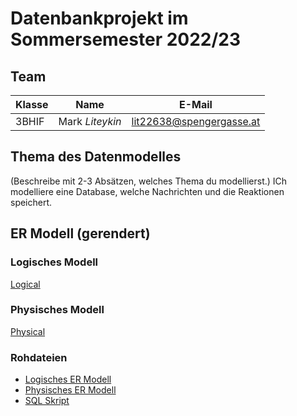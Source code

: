 # Datenbankprojekt im Sommersemester 2022/23

## Team

| Klasse | Name            | E-Mail                   |
|--------|-----------------|--------------------------|
| 3BHIF  | Mark *Liteykin* | lit22638@spengergasse.at |


## Thema des Datenmodelles

(Beschreibe mit 2-3 Absätzen, welches Thema du modellierst.)
ICh modelliere eine Database, welche Nachrichten und die Reaktionen speichert.

## ER Modell (gerendert)


### Logisches Modell


[Logical](https://www.plantuml.com/plantuml/dsvg/TLDDRy8m3BttLqHS9_eB449ZGs8VqxILCx9er4KYJPK4RHNblyz97SCoEF7yRBzdctJXF5X_qFj2jbxvNamsJjg902SE2CIn4E9E16vT8vnE2n6Z5hH4k5BM-RSHlm33Tt3kszZGyQX1xV7tNbd_zG0-f3zLqsww69mADlumHaTZYu2C0yV662-nfp6sNzTYDbizp-V8XfhWIt1f9NXbsbm-jKQB7GLaat9inKmG9XM-Jd3X2sqjHlcPyi5JrvDH_-PwbSv18wEW7Z79KOPbs85tPoDcKbCbVpn6bK993xhxSsW9kt2Xgkz6Mqi4-QRysVYouyhiANsvmpOJvT9ScrEynQrDgPNPVB_uO8UXBCtn_DS4cg0ucR8S1X7fI50nZHmhSuvV2l6ncPA9orVEXB9a0ZSB5hAjyOly1G00)


### Physisches Modell


[Physical](http://www.plantuml.com/plantuml/svg/dLHHRr8n67tlh_YyJn1t4pJPYud98agY8YuAJykoD9SAZRJ5jjT9nlwxxKSxFgvr49xMdNFQddFwSQ-SvzQtQWNLSCdzZvMvhnWJsak_WMhcXAs0EsZ30XuOm4k8sCSvt5n_leKt8BKFQ5qpG49p9GBwczjcoMtlzULb7sucNwSmcOt7jq4qajRvoJ7Lc9yWkkREtHixVrRqGN6vUbRnJbg_VCzzl6mU_WJekrpesPfWT0V6XQ7HpbiUuhjT-bRBNwtevHBwUmWjzDdZljPlnYYirOP5gZLYfLe3DGmE5iPk8ZqYTDnoh2KK3QtWNXfzLg9yoq62R0bJDEcVb2HpnJIPBFW-tH8zXDh2UStbuipUaOOZsQcGz3ugZNCaFnbvNd6x-oxI3GS-lmZd-4AWJRLR9vE9AK_2wH7oELFnnvEQNmq6WyvyJ6KmuBbQftnUgbCoDalH_EpHMrwyXQew77F1cpXsqyrw5zKc86NDV34itNpseD13qDe_Jv0Lz2dkEZwfj6oNgBeFKNuq6fuovxv73lnauWBI-96Bi07yac-tTMqUzhyGzhI2HrFNsoqWYa3IfcvGsSNo1o3Zk3cHL4kxpGULoRpuhu1T2JrlrOhz1G00)


### Rohdateien

- [Logisches ER Modell](er_logical.puml)
- [Physisches ER Modell](er_physical.puml)
- [SQL Skript](create_db.sql)
